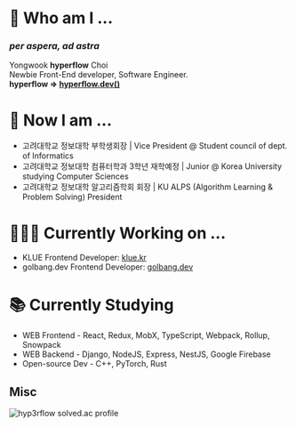 # 🌱 Who am I ...
### ***per aspera, ad astra***  
Yongwook **hyperflow** Choi  
Newbie Front-End developer, Software Engineer.  
**hyperflow => [hyperflow.dev()](https://hyperflow.dev/about)**  

# 🤔 Now I am ...
- 고려대학교 정보대학 부학생회장 | Vice President @ Student council of dept. of Informatics
- 고려대학교 정보대학 컴퓨터학과 3학년 재학예정 | Junior @ Korea University studying Computer Sciences
- 고려대학교 정보대학 알고리즘학회 회장 | KU ALPS (Algorithm Learning & Problem Solving) President

# 👨🏻‍💻 Currently Working on ...
- KLUE Frontend Developer: [klue.kr](https://klue.kr/)
- golbang.dev Frontend Developer: [golbang.dev](https://github.com/golbang-dev)

# 📚 Currently Studying
- WEB Frontend - React, Redux, MobX, TypeScript, Webpack, Rollup, Snowpack
- WEB Backend - Django, NodeJS, Express, NestJS, Google Firebase
- Open-source Dev - C++, PyTorch, Rust

## Misc
![hyp3rflow solved.ac profile](https://github-readme-solvedac.hyp3rflow.vercel.app/api/?handle=hyperflow)
